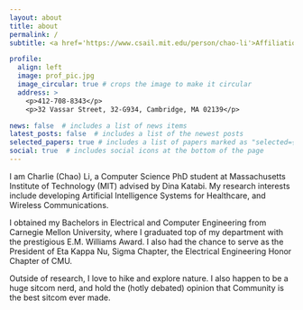 ```yaml
---
layout: about
title: about
permalink: /
subtitle: <a href='https://www.csail.mit.edu/person/chao-li'>Affiliations</a>. 

profile:
  align: left
  image: prof_pic.jpg
  image_circular: true # crops the image to make it circular
  address: >
    <p>412-708-8343</p>
    <p>32 Vassar Street, 32-G934, Cambridge, MA 02139</p>

news: false  # includes a list of news items
latest_posts: false  # includes a list of the newest posts
selected_papers: true # includes a list of papers marked as "selected={true}"
social: true  # includes social icons at the bottom of the page
---
```


I am Charlie (Chao) Li, a Computer Science PhD student at Massachusetts Institute of Technology (MIT) advised by Dina Katabi. My research interests include developing Artificial Intelligence Systems for Healthcare, and Wireless Communications. 

I obtained my Bachelors in Electrical and Computer Engineering from Carnegie Mellon University, where I graduated top of my department with the prestigious E.M. Williams Award. I also had the chance to serve as the President of Eta Kappa Nu, Sigma Chapter, the Electrical Engineering Honor Chapter of CMU.

<!-- I come from a family of researchers spanning across different fields in science, who inspired me to pursue impactful work in translational research. My family's influence has inspired me to view science research as a necessary social good requiring proper stewardship.  -->

Outside of research, I love to hike and explore nature. I also happen to be a huge sitcom nerd, and hold the (hotly debated) opinion that Community is the best sitcom ever made. 

<!-- Write your biography here. Tell the world about yourself. Link to your favorite [subreddit](http://reddit.com). You can put a picture in, too. The code is already in, just name your picture `prof_pic.jpg` and put it in the `img/` folder.

Put your address / P.O. box / other info right below your picture. You can also disable any of these elements by editing `profile` property of the YAML header of your `_pages/about.md`. Edit `_bibliography/papers.bib` and Jekyll will render your [publications page](/al-folio/publications/) automatically.

Link to your social media connections, too. This theme is set up to use [Font Awesome icons](http://fortawesome.github.io/Font-Awesome/) and [Academicons](https://jpswalsh.github.io/academicons/), like the ones below. Add your Facebook, Twitter, LinkedIn, Google Scholar, or just disable all of them. -->
